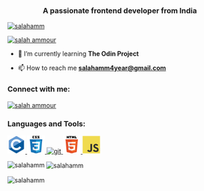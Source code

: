 <h3 align="center">A passionate frontend developer from India</h3>

<p align="left"> <a href="https://github.com/ryo-ma/github-profile-trophy"><img src="https://github-profile-trophy.vercel.app/?username=salahamm" alt="salahamm" /></a> </p>

<p align="left"> <a href="https://twitter.com/salah ammour" target="blank"><img src="https://img.shields.io/twitter/follow/salah ammour?logo=twitter&style=for-the-badge" alt="salah ammour" /></a> </p>

- 🌱 I’m currently learning **The Odin Project**

- 📫 How to reach me **salahamm4year@gmail.com**

<h3 align="left">Connect with me:</h3>
<p align="left">
<a href="https://twitter.com/salah ammour" target="blank"><img align="center" src="https://raw.githubusercontent.com/rahuldkjain/github-profile-readme-generator/master/src/images/icons/Social/twitter.svg" alt="salah ammour" height="30" width="40" /></a>
</p>

<h3 align="left">Languages and Tools:</h3>
<p align="left"> <a href="https://www.cprogramming.com/" target="_blank" rel="noreferrer"> <img src="https://raw.githubusercontent.com/devicons/devicon/master/icons/c/c-original.svg" alt="c" width="40" height="40"/> </a> <a href="https://www.w3schools.com/css/" target="_blank" rel="noreferrer"> <img src="https://raw.githubusercontent.com/devicons/devicon/master/icons/css3/css3-original-wordmark.svg" alt="css3" width="40" height="40"/> </a> <a href="https://git-scm.com/" target="_blank" rel="noreferrer"> <img src="https://www.vectorlogo.zone/logos/git-scm/git-scm-icon.svg" alt="git" width="40" height="40"/> </a> <a href="https://www.w3.org/html/" target="_blank" rel="noreferrer"> <img src="https://raw.githubusercontent.com/devicons/devicon/master/icons/html5/html5-original-wordmark.svg" alt="html5" width="40" height="40"/> </a> <a href="https://developer.mozilla.org/en-US/docs/Web/JavaScript" target="_blank" rel="noreferrer"> <img src="https://raw.githubusercontent.com/devicons/devicon/master/icons/javascript/javascript-original.svg" alt="javascript" width="40" height="40"/> </a> </p>

<p><img align="left" src="https://github-readme-stats.vercel.app/api/top-langs?username=salahamm&show_icons=true&locale=en&layout=compact" alt="salahamm" /></p>

<p>&nbsp;<img align="center" src="https://github-readme-stats.vercel.app/api?username=salahamm&show_icons=true&locale=en" alt="salahamm" /></p>

<p><img align="center" src="https://github-readme-streak-stats.herokuapp.com/?user=salahamm&" alt="salahamm" /></p>
